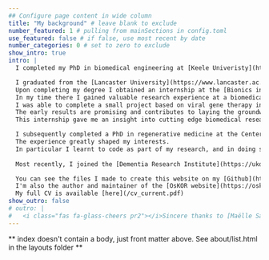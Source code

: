 ```yaml
---
## Configure page content in wide column
title: "My background" # leave blank to exclude
number_featured: 1 # pulling from mainSections in config.toml
use_featured: false # if false, use most recent by date
number_categories: 0 # set to zero to exclude
show_intro: true
intro: |
  I completed my PhD in biomedical engineering at [Keele Univeristy](https://www.keele.ac.uk/research/) in 2021, where my research focused on biomarkers and prognosis of spinal cord injury.

  I graduated from the [Lancaster University](https://www.lancaster.ac.uk/) in with a BSc in biological sciences in 2016.
  Upon completing my degree I obtained an internship at the [Bionics institute](http://www.bionicsinstitute.org/) in Melbourne, Australia.
  In my time there I gained valuable research experience at a biomedical research institute working with an internationally renowned research team on gene therapy and optogenetics in the cochlea.
  I was able to complete a small project based on viral gene therapy in mice for optogenetics, which included surgeries, dissections, tissue processing, immunohistochemistry, microscopy, imaging and analysis.
  The early results are promising and contributes to laying the groundwork for creating a new generation of cochlear implant.
  This internship gave me an insight into cutting edge biomedical research that has helped me further develop my skills as a scientist.

  I subsequently completed a PhD in regenerative medicine at the Center for doctoral training, funded by the EPSRC.
  The experience greatly shaped my interests.
  In particular I learnt to code as part of my research, and in doing so discovered a great love of programming, a fondness for Linux, and other skills related to data science.
  
  Most recently, I joined the [Dementia Research Institute](https://ukdri.ac.uk/) at [Cardiff University](https://www.cardiff.ac.uk/) as a bioinformatician, working on Alzheimer's disease.

  You can see the files I made to create this website on my [Github](https://github.com/H-Mateus/personal_website).<br>
  I'm also the author and maintainer of the [OsKOR website](https://oskor.netlify.app)<br>
  My full CV is available [here](/cv_current.pdf)
show_outro: false
# outro: |
#   <i class="fas fa-glass-cheers pr2"></i>Sincere thanks to [Maëlle Salmon](https://masalmon.eu/) for her help naming this Hugo theme!
---
```


** index doesn't contain a body, just front matter above.
See about/list.html in the layouts folder **